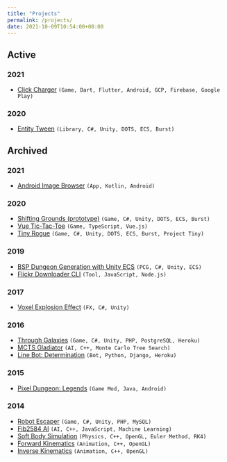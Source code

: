 ```yaml
---
title: "Projects"
permalink: /projects/
date: 2021-10-09T10:54:00+08:00
---
```


## Active

### 2021

- [Click Charger](https://github.com/NagaChiang/click-charger) `(Game, Dart, Flutter, Android, GCP, Firebase, Google Play)`

### 2020

- [Entity Tween](https://github.com/NagaChiang/entity-tween) `(Library, C#, Unity, DOTS, ECS, Burst)`

## Archived

### 2021

- [Android Image Browser](https://github.com/NagaChiang/android-image-browser) `(App, Kotlin, Android)`

### 2020

- [Shifting Grounds (prototype)](https://github.com/NagaChiang/nagachiang.github.io/blob/master/projects/ShiftingGrounds.7z?raw=true) `(Game, C#, Unity, DOTS, ECS, Burst)`
- [Vue Tic-Tac-Toe](https://nagachiang.github.io/vue-tic-tac-toe/) `(Game, TypeScript, Vue.js)`
- [Tiny Rogue](https://nagachiang.github.io/tiny-rogue/) `(Game, C#, Unity, DOTS, ECS, Burst, Project Tiny)`

### 2019

- [BSP Dungeon Generation with Unity ECS](https://github.com/NagaChiang/unity-ecs-bsp-dungeon-generation) `(PCG, C#, Unity, ECS)`
- [Flickr Downloader CLI](https://github.com/NagaChiang/flickr-downloader-cli) `(Tool, JavaScript, Node.js)`

### 2017

- [Voxel Explosion Effect](https://www.youtube.com/watch?v=sjSDXTIYbXg) `(FX, C#, Unity)`

### 2016

- [Through Galaxies](https://nagachiang.itch.io/through-galaxies) `(Game, C#, Unity, PHP, PostgreSQL, Heroku)`
- [MCTS Gladiator](https://github.com/NagaChiang/MCTSGladiator) `(AI, C++, Monte Carlo Tree Search)`
- [Line Bot: Determination](https://github.com/NagaChiang/linebot-determination) `(Bot, Python, Django, Heroku)`

### 2015

- [Pixel Dungeon: Legends](https://nagachiang.github.io/pixel-dungeon-legends/) `(Game Mod, Java, Android)`

### 2014

- [Robot Escaper](https://nagachiang.github.io/robot-escaper/) `(Game, C#, Unity, PHP, MySQL)`
- [Fib2584 AI](https://nagachiang.github.io/fib2584-ai/) `(AI, C++, JavaScript, Machine Learning)`
- [Soft Body Simulation](https://nagachiang.github.io/soft-body-simulation/) `(Physics, C++, OpenGL, Euler Method, RK4)`
- [Forward Kinematics](https://nagachiang.github.io/forward-kinematics/) `(Animation, C++, OpenGL)`
- [Inverse Kinematics](https://nagachiang.github.io/inverse-kinematics/) `(Animation, C++, OpenGL)`